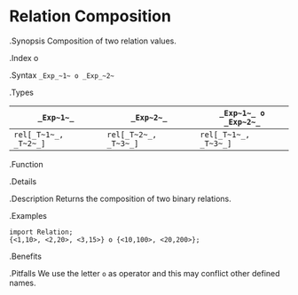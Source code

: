 # Relation Composition

.Synopsis
Composition of two relation values.

.Index
o

.Syntax
`_Exp_~1~ o _Exp_~2~`

.Types


|`_Exp~1~_`            | `_Exp~2~_`           | `_Exp~1~_ o _Exp~2~_`  |
| --- | --- | --- |
| `rel[_T~1~_, _T~2~_]` | `rel[_T~2~_, _T~3~_]` | `rel[_T~1~_, _T~3~_]`  |


.Function

.Details

.Description
Returns the composition of two binary relations.

.Examples
```rascal-shell
import Relation;
{<1,10>, <2,20>, <3,15>} o {<10,100>, <20,200>};
```

.Benefits

.Pitfalls
We use the letter `o` as operator and this may conflict other defined names.

